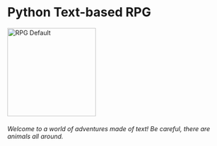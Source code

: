 <h1>Python Text-based RPG</h1>
<img src="https://i.redd.it/syr6ue0uaei11.png" alt="RPG Default" width="200" height="200">
<h6>Welcome to a world of adventures made of text! Be careful, there are animals all around.</h6>
